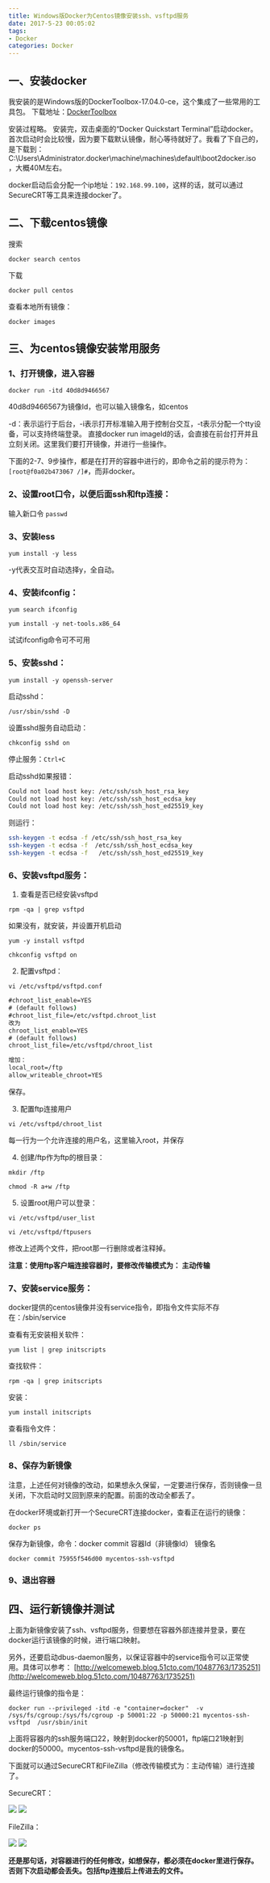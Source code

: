 ```yaml
---
title: Windows版Docker为Centos镜像安装ssh、vsftpd服务
date: 2017-5-23 00:05:02
tags: 
- Docker
categories: Docker
---
```




## 一、安装docker
我安装的是Windows版的DockerToolbox-17.04.0-ce，这个集成了一些常用的工具包。
下载地址：[DockerToolbox](https://www.docker.com/products/docker-toolbox)

安装过程略。
安装完，双击桌面的“Docker Quickstart Terminal”启动docker。首次启动时会比较慢，因为要下载默认镜像，耐心等待就好了。我看了下自己的，是下载到：C:\Users\Administrator\.docker\machine\machines\default\boot2docker.iso，大概40M左右。

docker启动后会分配一个ip地址：`192.168.99.100`，这样的话，就可以通过SecureCRT等工具来连接docker了。


<!-- more -->


## 二、下载centos镜像
搜索

`docker search centos`

下载

`docker pull centos`

查看本地所有镜像：

`docker images`


## 三、为centos镜像安装常用服务

### 1、打开镜像，进入容器

`docker run -itd 40d8d9466567`

40d8d9466567为镜像Id，也可以输入镜像名，如centos

-d：表示运行于后台，-i表示打开标准输入用于控制台交互，-t表示分配一个tty设备，可以支持终端登录。
直接docker run imageId的话，会直接在前台打开并且立刻关闭。这里我们要打开镜像，并进行一些操作。

下面的2-7、9步操作，都是在打开的容器中进行的，即命令之前的提示符为：`[root@f0a02b473067 /]#`，而非docker。

### 2、设置root口令，以便后面ssh和ftp连接：

输入新口令 `passwd`

### 3、安装less

`yum install -y less`

-y代表交互时自动选择y，全自动。

### 4、安装ifconfig：

`yum search ifconfig`

`yum install -y net-tools.x86_64`

试试ifconfig命令可不可用

### 5、安装sshd：

`yum install -y openssh-server`

启动sshd：

`/usr/sbin/sshd -D`

设置sshd服务自动启动：

`chkconfig sshd on`

停止服务：`Ctrl+C`

启动sshd如果报错：
```bash
Could not load host key: /etc/ssh/ssh_host_rsa_key
Could not load host key: /etc/ssh/ssh_host_ecdsa_key
Could not load host key: /etc/ssh/ssh_host_ed25519_key
```
则运行：
```bash
ssh-keygen -t ecdsa -f /etc/ssh/ssh_host_rsa_key  
ssh-keygen -t ecdsa -f  /etc/ssh/ssh_host_ecdsa_key 
ssh-keygen -t ecdsa -f   /etc/ssh/ssh_host_ed25519_key
```

### 6、安装vsftpd服务：

1) 查看是否已经安装vsftpd

`rpm -qa | grep vsftpd`

如果没有，就安装，并设置开机启动

`yum -y install vsftpd`

`chkconfig vsftpd on`

2) 配置vsftpd：

`vi /etc/vsftpd/vsftpd.conf`

```bat
#chroot_list_enable=YES
# (default follows)
#chroot_list_file=/etc/vsftpd.chroot_list
改为
chroot_list_enable=YES
# (default follows)
chroot_list_file=/etc/vsftpd/chroot_list

增加：
local_root=/ftp
allow_writeable_chroot=YES
```
保存。

3) 配置ftp连接用户

`vi /etc/vsftpd/chroot_list`

每一行为一个允许连接的用户名，这里输入root，并保存


4) 创建/ftp作为ftp的根目录：

`mkdir /ftp`

`chmod -R a+w /ftp`


5) 设置root用户可以登录：

`vi /etc/vsftpd/user_list`

`vi /etc/vsftpd/ftpusers`

修改上述两个文件，把root那一行删除或者注释掉。

**注意：使用ftp客户端连接容器时，要修改传输模式为： 主动传输**

### 7、安装service服务：

docker提供的centos镜像并没有service指令，即指令文件实际不存在：/sbin/service

查看有无安装相关软件：

`yum list | grep initscripts`

查找软件：

`rpm -qa | grep initscripts`

安装：

`yum install initscripts`

查看指令文件：

`ll /sbin/service`

### 8、保存为新镜像

注意，上述任何对镜像的改动，如果想永久保留，一定要进行保存，否则镜像一旦关闭，下次启动时又回到原来的配置。前面的改动全都丢了。

在docker环境或新打开一个SecureCRT连接docker，查看正在运行的镜像：

`docker ps`

保存为新镜像，命令：docker commit  容器Id（非镜像Id）  镜像名

`docker commit 75955f546d00 mycentos-ssh-vsftpd`

### 9、退出容器

## 四、运行新镜像并测试

上面为新镜像安装了ssh、vsftpd服务，但要想在容器外部连接并登录，要在docker运行该镜像的时候，进行端口映射。

另外，还要启动dbus-daemon服务，以保证容器中的service指令可以正常使用。具体可以参考：
[http://welcomeweb.blog.51cto.com/10487763/1735251](http://welcomeweb.blog.51cto.com/10487763/1735251)

最终运行镜像的指令是：

`docker run --privileged -itd -e "container=docker"  -v /sys/fs/cgroup:/sys/fs/cgroup -p 50001:22 -p 50000:21 mycentos-ssh-vsftpd  /usr/sbin/init`

上面将容器内的ssh服务端口22，映射到docker的50001，ftp端口21映射到docker的50000。mycentos-ssh-vsftpd是我的镜像名。

下面就可以通过SecureCRT和FileZilla（修改传输模式为：主动传输）进行连接了。

SecureCRT：

![](/images/docker/01.png) 
![](/images/docker/02.png) 

FileZilla：

![](/images/docker/03.png) 
![](/images/docker/04.png) 

**还是那句话，对容器进行的任何修改，如想保存，都必须在docker里进行保存。否则下次启动都会丢失。包括ftp连接后上传进去的文件。**

